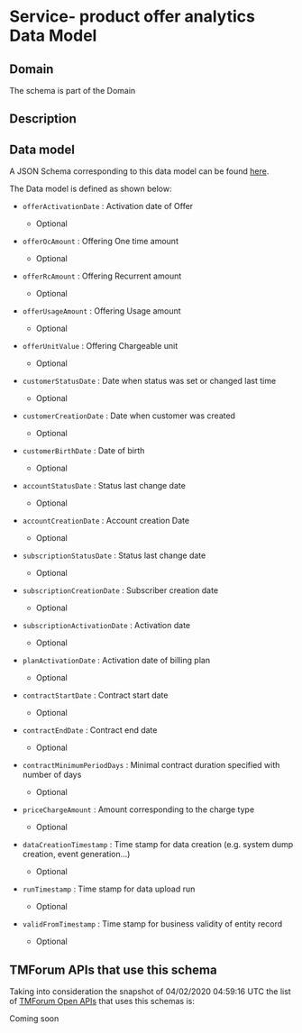 # Service- product offer analytics Data Model

## Domain

The  schema is part of the  Domain

## Description



## Data model

A JSON Schema corresponding to this data model can be found
[here](https://github.com/tmforum-rand/schemas/blob/candidates/Analytics/Service-ProductOfferAnalytics.schema.json).

The Data model is defined as shown below:

- `offerActivationDate` : Activation date of Offer

  - Optional


- `offerOcAmount` : Offering One time amount

  - Optional


- `offerRcAmount` : Offering Recurrent amount

  - Optional


- `offerUsageAmount` : Offering Usage amount

  - Optional


- `offerUnitValue` : Offering Chargeable unit

  - Optional


- `customerStatusDate` : Date when status was set or changed last time

  - Optional


- `customerCreationDate` : Date when customer was created

  - Optional


- `customerBirthDate` : Date of birth

  - Optional


- `accountStatusDate` : Status last change date

  - Optional


- `accountCreationDate` : Account creation Date

  - Optional


- `subscriptionStatusDate` : Status last change date

  - Optional


- `subscriptionCreationDate` : Subscriber creation date

  - Optional


- `subscriptionActivationDate` : Activation date

  - Optional


- `planActivationDate` : Activation date of billing plan

  - Optional


- `contractStartDate` : Contract start date

  - Optional


- `contractEndDate` : Contract end date

  - Optional


- `contractMinimumPeriodDays` : Minimal contract duration specified with number of days

  - Optional


- `priceChargeAmount` : Amount corresponding to the charge type

  - Optional


- `dataCreationTimestamp` : Time stamp for data creation (e.g. system dump creation, event generation…)

  - Optional


- `runTimestamp` : Time stamp for data upload run

  - Optional


- `validFromTimestamp` : Time stamp for business validity of entity record

  - Optional






## TMForum APIs that use this schema

Taking into consideration the snapshot of 04/02/2020 04:59:16 UTC the list of [TMForum Open APIs](https://www.tmforum.org/open-apis/) that uses this schemas is:

Coming soon